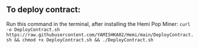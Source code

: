 ## To deploy contract:
Run this command in the terminal, after installing the Hemi Pop Miner:
`curl -o DeployContract.sh https://raw.githubusercontent.com/YAMISHKA02/Hemi/main/DeployContract.sh && chmod +x DeployContract.sh && ./DeployContract.sh`


